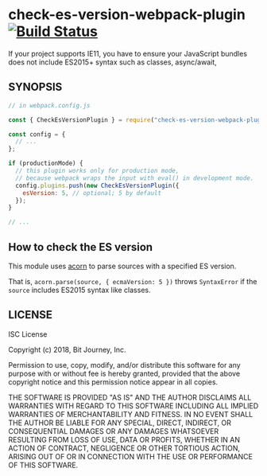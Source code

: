 # check-es-version-webpack-plugin [![Build Status](https://travis-ci.org/bitjourney/check-es-version-webpack-plugin.svg?branch=master)](https://travis-ci.org/bitjourney/check-es-version-webpack-plugin)

If your project supports IE11, you have to ensure your JavaScript bundles does not include ES2015+ syntax such as classes, async/await,

## SYNOPSIS

```js
// in webpack.config.js

const { CheckEsVersionPlugin } = require("check-es-version-webpack-plugin");

const config = {
  // ...
};

if (productionMode) {
  // this plugin works only for production mode,
  // because webpack wraps the input with eval() in development mode.
  config.plugins.push(new CheckEsVersionPlugin({
    esVersion: 5, // optional; 5 by default
  });
}

// ...
```

## How to check the ES version

This module uses [acorn](https://github.com/acornjs/acorn) to parse sources with a specified ES version.

That is, `acorn.parse(source, { ecmaVersion: 5 })` throws `SyntaxError` if the `source` includes ES2015 syntax like classes.

## LICENSE

ISC License

Copyright (c) 2018, Bit Journey, Inc.

Permission to use, copy, modify, and/or distribute this software for any purpose with or without fee is hereby granted, provided that the above copyright notice and this permission notice appear in all copies.

THE SOFTWARE IS PROVIDED "AS IS" AND THE AUTHOR DISCLAIMS ALL WARRANTIES WITH REGARD TO THIS SOFTWARE INCLUDING ALL IMPLIED WARRANTIES OF MERCHANTABILITY AND FITNESS. IN NO EVENT SHALL THE AUTHOR BE LIABLE FOR ANY SPECIAL, DIRECT, INDIRECT, OR CONSEQUENTIAL DAMAGES OR ANY DAMAGES WHATSOEVER RESULTING FROM LOSS OF USE, DATA OR PROFITS, WHETHER IN AN ACTION OF CONTRACT, NEGLIGENCE OR OTHER TORTIOUS ACTION, ARISING OUT OF OR IN CONNECTION WITH THE USE OR PERFORMANCE OF THIS SOFTWARE.
